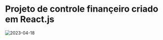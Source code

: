 # Projeto de controle finançeiro criado em React.js

![2023-04-18](https://user-images.githubusercontent.com/115994430/232855743-a54fb5af-612c-44df-938a-cc390c1361aa.png)
